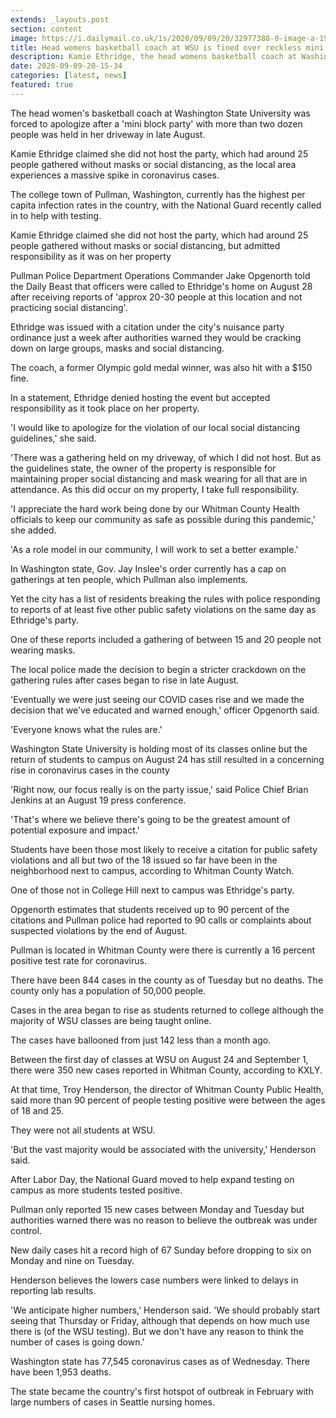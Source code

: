 ```yaml
---
extends: _layouts.post
section: content
image: https://i.dailymail.co.uk/1s/2020/09/09/20/32977388-0-image-a-19_1599678485947.jpg 
title: Head womens basketball coach at WSU is fined over reckless mini block party 
description: Kamie Ethridge, the head womens basketball coach at Washington State University, received a citation and a fine for a block party on her driveway in Pullman on August 28. 
date: 2020-09-09-20-15-34 
categories: [latest, news] 
featured: true 
--- 
```

The head women's basketball coach at Washington State University was forced to apologize after a 'mini block party' with more than two dozen people was held in her driveway in late August. 

Kamie Ethridge claimed she did not host the party, which had around 25 people gathered without masks or social distancing, as the local area experiences a massive spike in coronavirus cases. 

The college town of Pullman, Washington, currently has the highest per capita infection rates in the country, with the National Guard recently called in to help with testing.  

Kamie Ethridge claimed she did not host the party, which had around 25 people gathered without masks or social distancing, but admitted responsibility as it was on her property

Pullman Police Department Operations Commander Jake Opgenorth told the Daily Beast that officers were called to Ethridge's home on August 28 after receiving reports of 'approx 20-30 people at this location and not practicing social distancing'. 

Ethridge was issued with a citation under the city's nuisance party ordinance just a week after authorities warned they would be cracking down on large groups, masks and social distancing.

The coach, a former Olympic gold medal winner, was also hit with a $150 fine. 

In a statement, Ethridge denied hosting the event but accepted responsibility as it took place on her property. 

'I would like to apologize for the violation of our local social distancing guidelines,' she said. 

'There was a gathering held on my driveway, of which I did not host. But as the guidelines state, the owner of the property is responsible for maintaining proper social distancing and mask wearing for all that are in attendance. As this did occur on my property, I take full responsibility.

'I appreciate the hard work being done by our Whitman County Health officials to keep our community as safe as possible during this pandemic,' she added. 



'As a role model in our community, I will work to set a better example.'

In Washington state, Gov. Jay Inslee's order currently has a cap on gatherings at ten people, which Pullman also implements. 

Yet the city has a list of residents breaking the rules with police responding to reports of at least five other public safety violations on the same day as Ethridge's party. 

One of these reports included a gathering of between 15 and 20 people not wearing masks. 

The local police made the decision to begin a stricter crackdown on the gathering rules after cases began to rise in late August. 

'Eventually we were just seeing our COVID cases rise and we made the decision that we've educated and warned enough,' officer Opgenorth said. 

'Everyone knows what the rules are.'  

Washington State University is holding most of its classes online but the return of students to campus on August 24 has still resulted in a concerning rise in coronavirus cases in the county

'Right now, our focus really is on the party issue,' said Police Chief Brian Jenkins at an August 19 press conference. 

'That's where we believe there's going to be the greatest amount of potential exposure and impact.' 

Students have been those most likely to receive a citation for public safety violations and all but two of the 18 issued so far have been in the neighborhood next to campus, according to Whitman County Watch. 

One of those not in College Hill next to campus was Ethridge's party.  

Opgenorth estimates that students received up to 90 percent of the citations and Pullman police had reported to 90 calls or complaints about suspected violations by the end of August. 

Pullman is located in Whitman County were there is currently a 16 percent positive test rate for coronavirus. 





There have been 844 cases in the county as of Tuesday but no deaths. The county only has a population of 50,000 people. 

Cases in the area began to rise as students returned to college although the majority of WSU classes are being taught online. 

The cases have ballooned from just 142 less than a month ago.  

Between the first day of classes at WSU on August 24 and September 1, there were 350 new cases reported in Whitman County, according to KXLY. 

At that time, Troy Henderson, the director of Whitman County Public Health, said more than 90 percent of people testing positive were between the ages of 18 and 25. 

They were not all students at WSU. 

'But the vast majority would be associated with the university,' Henderson said. 

After Labor Day, the National Guard moved to help expand testing on campus as more students tested positive.





Pullman only reported 15 new cases between Monday and Tuesday but authorities warned there was no reason to believe the outbreak was under control.  

New daily cases hit a record high of 67 Sunday before dropping to six on Monday and nine on Tuesday. 

Henderson believes the lowers case numbers were linked to delays in reporting lab results. 

'We anticipate higher numbers,' Henderson said. 'We should probably start seeing that Thursday or Friday, although that depends on how much use there is (of the WSU testing). But we don't have any reason to think the number of cases is going down.' 

Washington state has 77,545 coronavirus cases as of Wednesday. There have been 1,953 deaths.  

The state became the country's first hotspot of outbreak in February with large numbers of cases in Seattle nursing homes.

